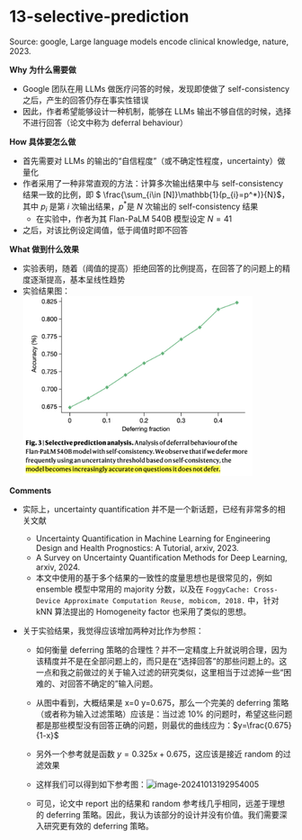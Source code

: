# 13-selective-prediction

Source: google, Large language models encode clinical knowledge, nature, 2023.

**Why 为什么需要做**

* Google 团队在用 LLMs 做医疗问答的时候，发现即使做了 self-consistency 之后，产生的回答仍存在事实性错误
* 因此，作者希望能够设计一种机制，能够在 LLMs 输出不够自信的时候，选择不进行回答（论文中称为 deferral behaviour）

**How 具体要怎么做**

* 首先需要对 LLMs 的输出的“自信程度”（或不确定性程度，uncertainty）做量化
* 作者采用了一种非常直观的方法：计算多次输出结果中与 self-consistency 结果一致的比例，即 $ \frac{\sum_{i\in [N]}\mathbb{1}(p_{i}=p^*)}{N}$，其中 $p_i$ 是第 $i$ 次输出结果，$p^*$是 $N$ 次输出的 self-consistency 结果
  * 在实验中，作者为其 Flan-PaLM 540B 模型设定 $N=41$​
* 之后，对该比例设定阈值，低于阈值时即不回答

**What 做到什么效果**

* 实验表明，随着（阈值的提高）拒绝回答的比例提高，在回答了的问题上的精度逐渐提高，基本呈线性趋势
* 实验结果图：<img src="image-20241013174448632.png" alt="image-20241013174448632" style="zoom:40%;" />

**Comments**

* 实际上，uncertainty quantification 并不是一个新话题，已经有非常多的相关文献

  * Uncertainty Quantification in Machine Learning for Engineering Design and Health Prognostics: A Tutorial, arxiv, 2023.
  * A Survey on Uncertainty Quantification Methods for Deep Learning, arxiv, 2024.
  * 本文中使用的基于多个结果的一致性的度量思想也是很常见的，例如 ensemble 模型中常用的 majority 分数，以及在 `FoggyCache: Cross-Device Approximate Computation Reuse, mobicom, 2018.` 中，针对 kNN 算法提出的 Homogeneity factor 也采用了类似的思想。
* 关于实验结果，我觉得应该增加两种对比作为参照：

  * 如何衡量 deferring 策略的合理性？并不一定精度上升就说明合理，因为该精度并不是在全部问题上的，而只是在“选择回答”的那些问题上的。这一点和我之前做过的关于输入过滤的研究类似，这里相当于过滤掉一些“困难的、对回答不确定的”输入问题。
  * 从图中看到，大概结果是 x=0 y=0.675，那么一个完美的 deferring 策略（或者称为输入过滤策略）应该是：当过滤 10% 的问题时，希望这些问题都是那些模型没有回答正确的问题，则最优的曲线应为：$y=\frac{0.675}{1-x}$
  * 另外一个参考就是函数 $y=0.325x+0.675$，这应该是接近 random 的过滤效果
  * 这样我们可以得到如下参考图：![image-20241013192954005](/Users/yuanmu/Desktop/tech-in-papers/2024/10/image-20241013192954005.png)

  * 可见，论文中 report 出的结果和 random 参考线几乎相同，远差于理想的 deferring 策略。因此，我认为该部分的设计并没有价值。我们需要深入研究更有效的 deferring 策略。
